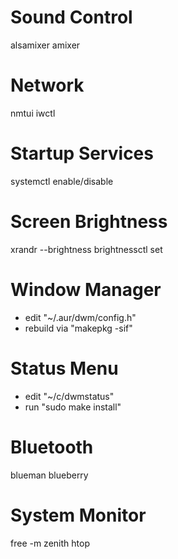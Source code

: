 # Sound Control
alsamixer
amixer

# Network
nmtui
iwctl

# Startup Services
systemctl enable/disable

# Screen Brightness
xrandr --brightness
brightnessctl set

# Window Manager
* edit "~/.aur/dwm/config.h"
* rebuild via "makepkg -sif"

# Status Menu
* edit "~/c/dwmstatus"
* run "sudo make install"

# Bluetooth
blueman
blueberry

# System Monitor
free -m
zenith
htop
